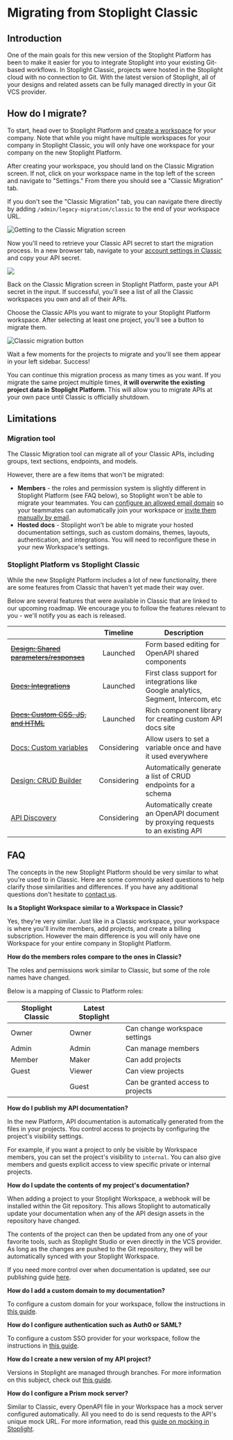 # Migrating from Stoplight Classic

## Introduction

One of the main goals for this new version of the Stoplight Platform has been to make it easier for you to integrate Stoplight into your existing Git-based workflows. In Stoplight Classic, projects were hosted in the Stoplight cloud with no connection to Git. With the latest version of Stoplight, all of your designs and related assets can be fully managed directly in your Git VCS
provider.

## How do I migrate?

To start, head over to Stoplight Platform and [create a workspace](https://stoplight.io/welcome/create) for your company. Note that while you might have multiple workspaces for your company in Stoplight Classic, you will only have one workspace for your company on the new Stoplight Platform.

After creating your workspace, you should land on the Classic Migration screen. If not, click on your workspace name in the top left of the screen and navigate to "Settings." From there you should see a "Classic Migration" tab.

If you don't see the "Classic Migration" tab, you can navigate there directly by adding `/admin/legacy-migration/classic` to the end of your workspace URL.

![Getting to the Classic Migration screen](../assets/images/classic-migration-screen.png)

Now you'll need to retrieve your Classic API secret to start the migration process. In a new browser tab, navigate to your [account settings in Classic](https://app.stoplight.io/account/settings) and copy your API secret.

![](../assets/images/classic-account-settings.png)

Back on the Classic Migration screen in Stoplight Platform, paste your API secret in the input. If successful, you'll see a list of all the Classic workspaces you own and all of their APIs.

Choose the Classic APIs you want to migrate to your Stoplight Platform workspace. After selecting at least one project, you'll see a button to migrate them.

![Classic migration button](../assets/images/classic-migration-button.png)

Wait a few moments for the projects to migrate and you'll see them appear in your left sidebar. Success!

You can continue this migration process as many times as you want. If you migrate the same project multiple times, **it will overwrite the existing project data in Stoplight Platform**. This will allow you to migrate APIs at your own pace until Classic is officially shutdown.

## Limitations

### Migration tool

The Classic Migration tool can migrate all of your Classic APIs, including groups, text sections, endpoints, and models.

However, there are a few items that won't be migrated:

- **Members** - the roles and permission system is slightly different in Stoplight Platform (see FAQ below), so Stoplight won't be able to migrate your teammates. You can [configure an allowed email domain](../2.-workspaces/d.workspace-access.md#allow-access-by-email-domain) so your teammates can automatically join your workspace or [invite them manually by email](../2.-workspaces/d.workspace-access.md).
- **Hosted docs** - Stoplight won't be able to migrate your hosted documentation settings, such as custom domains, themes, layouts, authentication, and integrations. You will need to reconfigure these in your new Workspace's settings.

### Stoplight Platform vs Stoplight Classic

While the new Stoplight Platform includes a lot of new functionality, there are some features from Classic that haven't yet made their way over.

Below are several features that were available in Classic that are linked to our upcoming roadmap. We encourage you to follow the features relevant to you - we'll notify you as each is released.

|                                                                                                                    |  Timeline   | Description                                                                        |
| ------------------------------------------------------------------------------------------------------------------ | :---------: | ---------------------------------------------------------------------------------- |
| [~~Design: Shared parameters/responses~~](https://roadmap.stoplight.io/c/138-support-for-openapi-shared-responses) |  Launched   | Form based editing for OpenAPI shared components                                   |
| [~~Docs: Integrations~~](https://roadmap.stoplight.io/c/64-analytics-integrations)                                 |  Launched   | First class support for integrations like Google analytics, Segment, Intercom, etc |
| [~~Docs: Custom CSS, JS, and HTML~~](https://roadmap.stoplight.io/c/57-embeddable-component-library)               |  Launched   | Rich component library for creating custom API docs site                           |
| [Docs: Custom variables](https://roadmap.stoplight.io/c/47-custom-variables)                                       | Considering | Allow users to set a variable once and have it used everywhere                     |
| [Design: CRUD Builder](https://roadmap.stoplight.io/c/63-crud-builder)                                             | Considering | Automatically generate a list of CRUD endpoints for a schema                       |
| [API Discovery](https://roadmap.stoplight.io/c/66-learning-recording)                                              | Considering | Automatically create an OpenAPI document by proxying requests to an existing API   |

## FAQ

<!-- markdown-link-check-disable-next-line -->
The concepts in the new Stoplight Platform should be very similar to what you're used to in Classic. Here are some commonly asked questions to help clarify those similarities and differences. If you have any additional questions don't hesitate to [contact us](https://support.stoplight.io).

**Is a Stoplight Workspace similar to a Workspace in Classic?**

Yes, they're very similar. Just like in a Classic workspace, your workspace is where you'll invite members, add projects, and create a billing subscription. However the main difference is you will only have one Workspace for your entire company in Stoplight Platform.

**How do the members roles compare to the ones in Classic?**

The roles and permissions work similar to Classic, but some of the role names have changed.

Below is a mapping of Classic to Platform roles:

| Stoplight Classic | Latest Stoplight |                                   |
| ----------------- | ---------------- | --------------------------------- |
| Owner             | Owner            | Can change workspace settings     |
| Admin             | Admin            | Can manage members                |
| Member            | Maker            | Can add projects                  |
| Guest             | Viewer           | Can view projects                 |
|                   | Guest            | Can be granted access to projects |

**How do I publish my API documentation?**

In the new Platform, API documentation is automatically generated from the files in your projects. You control access to projects by configuring the project's visibility settings.

For example, if you want a project to only be visible by Workspace members, you can set the project's visibility to `internal`. You can also give members and guests explicit access to view specific private or internal projects.

**How do I update the contents of my project's documentation?**

When adding a project to your Stoplight Workspace, a webhook will be installed within the Git repository. This allows Stoplight to automatically update your documentation when any of the API design assets in the repository have changed.

The contents of the project can then be updated from any one of your favorite tools, such as Stoplight Studio or even directly in the VCS provider. As long as the changes are pushed to the Git repository, they will be automatically synced with your Stoplight Workspace.

If you need more control over when documentation is updated, see our publishing guide [here](../2.-workspaces/g.automating-publishing.md).

**How do I add a custom domain to my documentation?**

To configure a custom domain for your workspace, follow the instructions in [this guide](../2.-workspaces/j.custom-domains.md).

**How do I configure authentication such as Auth0 or SAML?**

To configure a custom SSO provider for your workspace, follow the instructions in [this guide](../2.-workspaces/e.configuring-authentication.md).

**How do I create a new version of my API project?**

Versions in Stoplight are managed through branches. For more information on this subject, check out [this guide](../2.-workspaces/h.branch-management.md).

**How do I configure a Prism mock server?**

Similar to Classic, every OpenAPI file in your Workspace has a mock server configured automatically. All you need to do is send requests to the API's unique mock URL. For more information, read this [guide on mocking in Stoplight](../3.-design/setting-up-a-mock-server.md).
